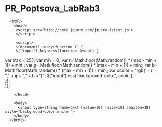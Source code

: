 # PR_Poptsova_LabRab3
<!DOCTYPE html> 
      <html> 
        <head>
         <script src="http://code.jquery.com/jquery-latest.js">
         </script> 
       
         <script> 
         $(document).ready(function () {  
         $("input").keypress(function (event) {

             
var          max = 255;
var          min = 0;
	     var r= Math.floor(Math.random() * (max - min + 1)) + min;;
	     var g= Math.floor(Math.random() * (max - min + 1)) + min;;
	     var b= Math.floor(Math.random() * (max - min + 1)) + min;;
	     var ccolor = "rgb("+ r + "," + g + "," + b +")";
             $("input").css("background-color", ccolor);  
         });  
         });
         </script>

        </head> 
   
        <body>  
          <input type=string name=text [value=10] [size=10] [maxlen=10] style="background-color:white;">
        </body> 
      </html>
